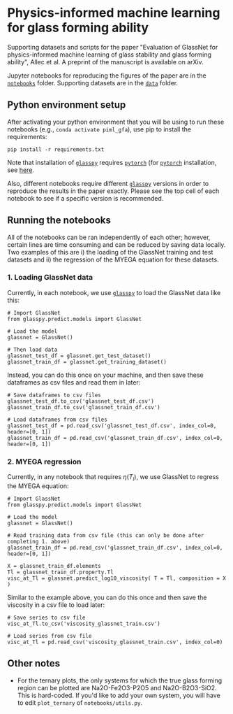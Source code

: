 # Physics-informed machine learning for glass forming ability

Supporting datasets and scripts for the paper "Evaluation of 
GlassNet for physics-informed machine learning of glass stability 
and glass forming ability", Allec et al. A preprint of the 
manuscript is available on arXiv.

Jupyter notebooks for reproducing the figures of the paper are in
the [`notebooks`](notebooks) folder. Supporting datasets are in the
[`data`](data) folder.

## Python environment setup

After activating your python environment that you will be using
to run these notebooks (e.g., `conda activate piml_gfa`), use pip
to install the requirements:

```
pip install -r requirements.txt
```

Note that installation of [`glasspy`](https://github.com/drcassar/glasspy) requires [`pytorch`](https://pytorch.org/) (for [`pytorch`](https://pytorch.org/)
installation, see [here](https://pytorch.org/get-started/locally/).

Also, different notebooks require different [`glasspy`](https://github.com/drcassar/glasspy) versions in order to
reproduce the results in the paper exactly. Please see the top cell of each
notebook to see if a specific version is recommended.

## Running the notebooks
All of the notebooks can be ran independently of each other; however,
certain lines are time consuming and can be reduced by saving data 
locally. Two examples of this are i) the loading of the GlassNet training
and test datasets and ii) the regression of the MYEGA equation for these 
datasets.

### 1. Loading GlassNet data
Currently, in each notebook, we use [`glasspy`](https://github.com/drcassar/glasspy) to load the GlassNet data
like this:

```
# Import GlassNet
from glasspy.predict.models import GlassNet

# Load the model
glassnet = GlassNet()

# Then load data
glassnet_test_df = glassnet.get_test_dataset()
glassnet_train_df = glassnet.get_training_dataset()
```

Instead, you can do this once on your machine, and then save these dataframes
as csv files and read them in later:

```
# Save dataframes to csv files
glassnet_test_df.to_csv('glassnet_test_df.csv')
glassnet_train_df.to_csv('glassnet_train_df.csv')

# Load dataframes from csv files
glassnet_test_df = pd.read_csv('glassnet_test_df.csv', index_col=0, header=[0, 1])
glassnet_train_df = pd.read_csv('glassnet_train_df.csv', index_col=0, header=[0, 1])
```

### 2. MYEGA regression
Currently, in any notebook that requires $\eta(T_l)$, we use GlassNet to regress
the MYEGA equation:

```
# Import GlassNet
from glasspy.predict.models import GlassNet

# Load the model
glassnet = GlassNet()

# Read training data from csv file (this can only be done after completing 1. above)
glassnet_train_df = pd.read_csv('glassnet_train_df.csv', index_col=0, header=[0, 1])

X = glassnet_train_df.elements
Tl = glassnet_train_df.property.Tl
visc_at_Tl = glassnet.predict_log10_viscosity( T = Tl, composition = X )
```

Similar to the example above, you can do this once and then save the viscosity in a
csv file to load later:

```
# Save series to csv file
visc_at_Tl.to_csv('viscosity_glassnet_train.csv')

# Load series from csv file
visc_at_Tl = pd.read_csv('viscosity_glassnet_train.csv', index_col=0)
```

## Other notes
- For the ternary plots, the only systems for which the true glass forming region 
can be plotted are Na2O-Fe2O3-P2O5 and Na2O-B2O3-SiO2. This is hard-coded. If you'd
like to add your own system, you will have to edit `plot_ternary` of `notebooks/utils.py`. 


